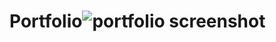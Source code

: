 # Portfolio![portfolio screenshot](https://user-images.githubusercontent.com/126501848/227834052-c07ec64f-9014-425e-9086-79f7769a1827.png)
